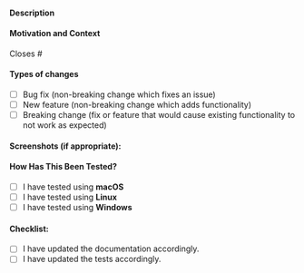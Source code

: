 <!--- Provide a general summary of your changes in the Title above -->
<!--- To help with semantic versioning the PR title should start with one of the conventional commit types. -->
<!--- The conventional commit types for Semantic PR are: feat, fix, docs, style, refactor, perf, test, build, ci, chore, revert -->

#### Description
<!--- Describe your changes in detail -->

#### Motivation and Context
<!--- Why is this change required? What problem does it solve? -->
<!--- If it fixes an open issue, please link to the issue here. -->
Closes #

#### Types of changes
<!--- What types of changes does your code introduce? Put an `x` in all the boxes that apply: -->
- [ ] Bug fix (non-breaking change which fixes an issue)
- [ ] New feature (non-breaking change which adds functionality)
- [ ] Breaking change (fix or feature that would cause existing functionality to not work as expected)

#### Screenshots (if appropriate):

#### How Has This Been Tested?
<!--- Please describe in detail how you tested your changes. -->
<!--- Include details of your testing environment, tests ran to see how -->
<!--- your change affects other areas of the code, etc. -->
- [ ] I have tested using **macOS**
- [ ] I have tested using **Linux**
- [ ] I have tested using **Windows**

#### Checklist:
<!--- Go over all the following points, and put an `x` in all the boxes that apply. -->
<!--- If you're unsure about any of these, don't hesitate to ask. We're here to help! -->
- [ ] I have updated the documentation accordingly.
- [ ] I have updated the tests accordingly.